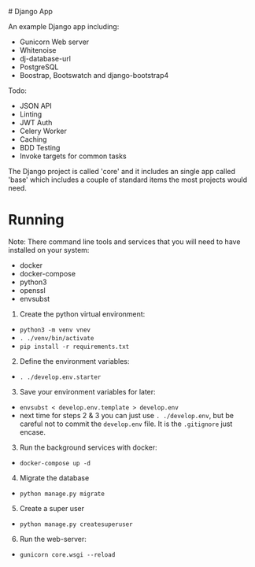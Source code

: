 # Django App

An example Django app including:

- Gunicorn Web server
- Whitenoise
- dj-database-url
- PostgreSQL
- Boostrap, Bootswatch and django-bootstrap4

Todo:

- JSON API
- Linting
- JWT Auth
- Celery Worker
- Caching
- BDD Testing
- Invoke targets for common tasks

The Django project is called 'core' and it includes an single app called
'base' which includes a couple of standard items the most projects would
need.

# Running

Note: There command line tools and services that you will
      need to have installed on your system:

 - docker
 - docker-compose
 - python3
 - openssl
 - envsubst

1. Create the python virtual environment:
  - `python3 -m venv vnev`
  - `. ./venv/bin/activate`
  - `pip install -r requirements.txt`
2. Define the environment variables:
  - `. ./develop.env.starter`
3. Save your environment variables for later:
  - `envsubst < develop.env.template > develop.env`
  -  next time for steps 2 & 3 you can just use `. ./develop.env`, but be
     careful not to commit the `develop.env` file. It is the `.gitignore`
     just encase.
3. Run the background services with docker:
  - `docker-compose up -d`
4. Migrate the database
  - `python manage.py migrate`
5. Create a super user
  - `python manage.py createsuperuser`
6. Run the web-server:
  - `gunicorn core.wsgi --reload`
